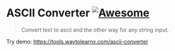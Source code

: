 # ASCII Converter [![Awesome](https://cdn.rawgit.com/sindresorhus/awesome/d7305f38d29fed78fa85652e3a63e154dd8e8829/media/badge.svg)](https://github.com/sindresorhus/awesome)

>Convert text to ascii and the other way for any string input.

Try demo: https://tools.waytolearnx.com/ascii-converter
